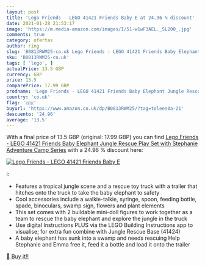 ```yaml
---
layout: post
title: 'Lego Friends - LEGO 41421 Friends Baby E at 24.96 % discount'
date: 2021-01-28 21:53:17
image: 'https://m.media-amazon.com/images/I/51-w1wF3AEL._SL200_.jpg'
comments: true
category: ofertas
author: ring
slug: 'B0813RWM25-co.uk Lego Friends - LEGO 41421 Friends Baby Elephant Jungle...'
sku: 'B0813RWM25-co.uk'
tags: [ 'lego', ]
actualPrice: 13.5 GBP
currency: GBP
price: 13.5
comparePrice: 17.99 GBP
prodname: 'Lego Friends - LEGO 41421 Friends Baby Elephant Jungle Rescue Play Set with Stephanie  Adventure Camp Series'
country: 'co.uk'
flag: '🇬🇧'
buyurl: 'https://www.amazon.co.uk/dp/B0813RWM25/?tag=tolees0a-21'
descuento: '24.96'
average: '13.5'
---
```


With a final price of 13.5 GBP (original: 17.99 GBP) you can find [Lego Friends - LEGO 41421 Friends Baby Elephant Jungle Rescue Play Set with Stephanie  Adventure Camp Series](https://www.amazon.co.uk/dp/B0813RWM25/?tag=tolees0a-21) with a  24.96 % discount here:

[![Lego Friends - LEGO 41421 Friends Baby E](https://m.media-amazon.com/images/I/51-w1wF3AEL._SL200_.jpg)](https://www.amazon.co.uk/dp/B0813RWM25/?tag=tolees0a-21)

ℹ️:

- Features a tropical jungle scene and a rescue toy truck with a trailer that hitches onto the truck to take the baby elephant to safety
- Cool accessories include a walkie-talkie, syringe, spoon, feeding bottle, spade, binoculars, swamp sign, flowers and plant elements
- This set comes with 2 buildable mini-doll figures to work together as a team to rescue the baby elephant and explore the jungle in the truck
- Use digital Instructions PLUS via the LEGO Building Instructions app to visualise; for extra fun combine with Jungle Rescue Base (41424)
- A baby elephant has sunk into a swamp and needs rescuing Help Stephanie and Emma free it, feed it a bottle and load it onto the trailer

[🛒 Buy it!!](https://www.amazon.co.uk/dp/B0813RWM25/?tag=tolees0a-21)
